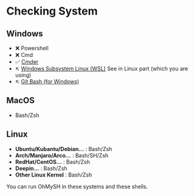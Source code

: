 # Checking System

## Windows

- :x: Powershell
- :x: Cmd
- :white_check_mark: [Cmder](https://cmder.net/)
- :arrow_upper_left: [Windows Subsystem Linux (WSL)](https://docs.microsoft.com/en-us/windows/wsl/install-win10) See in Linux part (which you are using)
- :arrow_upper_left: [Git Bash (for Windows)](https://git-scm.com/)

## MacOS

- Bash/Zsh

## Linux

- **Ubuntu/Kubantu/Debian...** : Bash/Zsh
- **Arch/Manjaro/Arco...** : Bash/SH/Zsh
- **RedHat/CentOS...** : Bash/Zsh
- **Deepin...** : Bash/Zsh
- **Other Linux Kernel** : Bash/Zsh

You can run OhMySH in these systems and these shells.
